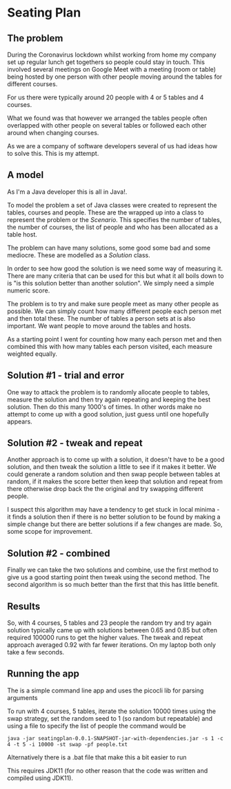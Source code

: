 # Seating Plan

## The problem

During the Coronavirus lockdown whilst working from home my company set up regular lunch get togethers so people could stay in touch. This involved several meetings on Google Meet with a meeting (room or table) being hosted by one person with other people moving around the tables for different courses.

For us there were typically around 20 people with 4 or 5 tables and 4 courses.

What we found was that however we arranged the tables people often overlapped with other people on several tables or followed each other around when changing courses.

As we are a company of software developers several of us had ideas how to solve this. This is my attempt.

## A model

As I'm a Java developer this is all in Java!.

To model the problem a set of Java classes were created to represent the tables, courses and people. These are the wrapped up into a class to represent the problem or the *Scenario*. This specifies the number of tables, the number of courses, the list of people and who has been allocated as a table host.

The problem can have many solutions, some good some bad and some mediocre. These are modelled as a *Solution* class.

In order to see how good the solution is we need some way of measuring it. There are many criteria that can be used for this but what it all boils down to is "is this solution better than another solution". We simply need a simple numeric score.

The problem is to try and make sure people meet as many other people as possible. We can simply count how many different people each person met and then total these. The number of tables a person sets at is also important. We want people to move around the tables and hosts. 

As a starting point I went for counting how many each person met and then combined this with how many tables each person visited, each measure weighted equally.

## Solution #1 - trial and error

One way to attack the problem is to randomly allocate people to tables, measure the solution and then try again repeating and keeping the best solution. Then do this many 1000's of times. In other words make no attempt to come up with a good solution, just guess until one hopefully appears.

## Solution #2 - tweak and repeat

Another approach is to come up with a solution, it doesn't have to be a good solution, and then tweak the solution a little to see if it makes it better. We could generate a random solution and then swap people between tables at random, if it makes the score better then keep that solution and repeat from there otherwise drop back the the original and try swapping different people.

I suspect this algorithm may have a tendency to get stuck in local minima - it finds a solution then if there is no better solution to be found by making a simple change but there are better solutions if a few changes are made. So, some scope for improvement.

## Solution #2 - combined

Finally we can take the two solutions and combine, use the first method to give us a good starting point then tweak using the second method. The second algorithm is so much better than the first that this has little benefit.

## Results

So, with 4 courses, 5 tables and 23 people the random try and try again solution typically came up with solutions between 0.65 and 0.85 but often required 100000 runs to get the higher values. The tweak and repeat approach averaged 0.92 with far fewer iterations. On my laptop both only take a few seconds. 

## Running the app

The is a simple command line app and uses the picocli lib for parsing arguments

To run with 4 courses, 5 tables, iterate the solution 10000 times using the swap strategy, set the random seed to 1 (so random but repeatable) and using a file to specify the list of people the command would be

`java -jar seatingplan-0.0.1-SNAPSHOT-jar-with-dependencies.jar -s 1 -c 4 -t 5 -i 10000 -st swap -pf people.txt`

Alternatively there is a .bat file that make this a bit easier to run

This requires JDK11 (for no other reason that the code was written and compiled using JDK11).

